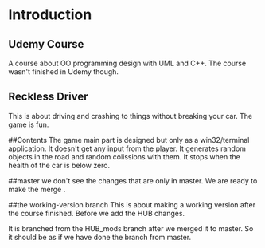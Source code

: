 Introduction
============

Udemy Course
------------

A course about OO programming design with UML and C++. The course wasn't finished in Udemy though.

Reckless Driver
---------------
This is about driving and crashing to things without breaking your car.
The game is fun.

##Contents
The game main part is designed but only as a win32/terminal application. It doesn't get any input from the player. It generates random objects in the road and random colissions with them. It stops when the health of the car is below zero.

##master
we don't see the changes that are only in master. We are ready to make the merge .

##the working-version branch
This is about making a working version after the course finished. Before we add the HUB changes.

It is branched from the HUB_mods branch after we merged it to master. So it should be as if we have done the branch from master.

